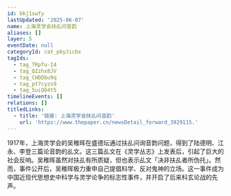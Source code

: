```yaml
---
id: bkj1swfy
lastUpdated: '2025-06-07'
name: 上海灵学会扶乩问音韵
aliases: []
layer: 5
eventDate: null
categoryId: cat_p6yJicbx
tagIds:
  - tag_TRpfu-I4
  - tag_QZzhx8JV
  - tag_CHDDbu9q
  - tag_pt7cyzs9
  - tag_5uiQ64t5
timelineEvents: []
relations: []
titledLinks:
  - title: '链接: 上海灵学会扶乩问音韵'
    url: 'https://www.thepaper.cn/newsDetail_forward_3929115.'
---
```

1917年，上海灵学会的吴稚晖在盛德坛通过扶乩问询音韵问题，得到了陆德明、江永、李登三篇论音韵的乩文。这三篇乩文在《灵学丛志》上发表后，引起了巨大的社会反响。吴稚晖虽然对扶乩有所质疑，但也表示乩文「决非扶乩者所伪托」。然而，事件公开后，吴稚晖极力重申自己提倡科学、反对鬼神的立场。这一事件成为中国近现代思想史中科学与灵学论争的标志性事件，并开启了后来科玄论战的先声。
